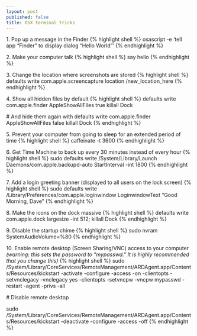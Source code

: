 ```yaml
---
layout: post
published: false
title: OSX terminal tricks
---
```

1\. Pop up a message in the Finder
{% highlight shell %}
osascript -e ‘tell app “Finder” to display dialog “Hello World”‘
{% endhighlight %}

2\. Make your computer talk
{% highlight shell %}
say hello
{% endhighlight %}

3\. Change the location where screenshots are stored
{% highlight shell %}
defaults write com.apple.screencapture location /new_location_here
{% endhighlight %}

4\. Show all hidden files by default
{% highlight shell %}
defaults write com.apple.finder AppleShowAllFiles true
killall Dock

\# And hide them again with
defaults write com.apple.finder AppleShowAllFiles false
killall Dock
{% endhighlight %}

5\. Prevent your computer from going to sleep for an extended period of time
{% highlight shell %}
caffeinate -t 3600 
{% endhighlight %}

6\. Get Time Machine to back up every 30 minutes instead of every hour
{% highlight shell %}
sudo defaults write /System/Library/Launch Daemons/com.apple.backupd-auto StartInterval -int 1800
{% endhighlight %}

7\. Add a login greeting banner (displayed to all users on the lock screen)
{% highlight shell %}
sudo defaults write /Library/Preferences/com.apple.loginwindow LoginwindowText “Good Morning, Dave”
{% endhighlight %}

8\. Make the icons on the dock massive
{% highlight shell %}
defaults write com.apple.dock largesize -int 512; killall Dock
{% endhighlight %}

9\. Disable the startup chime
{% highlight shell %}
sudo nvram SystemAudioVolume=%80
{% endhighlight %}

10\. Enable remote desktop (Screen Sharing/VNC) access to your computer _(warning: this sets the password to "mypasswd." It is highly recommended that you change this)_
{% highlight shell %}
sudo /System/Library/CoreServices/RemoteManagement/ARDAgent.app/Contents/Resources/kickstart -activate -configure -access -on -clientopts -setvnclegacy -vnclegacy yes -clientopts -setvncpw -vncpw mypasswd -restart -agent -privs -all

\# Disable remote desktop

sudo /System/Library/CoreServices/RemoteManagement/ARDAgent.app/Contents/Resources/kickstart -deactivate -configure -access -off
{% endhighlight %}